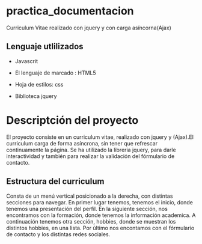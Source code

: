 # practica_documentacion
Curriculum Vitae  realizado con jquery y  con carga asíncorna(Ajax)

## Lenguaje  utlilizados
- Javascrit
- El lenguaje de marcado : HTML5

- Hoja de estilos: css
- Biblioteca jquery

# Descriptción del proyecto
El proyecto consiste en un curriculum vitae, realizado con jquery y (Ajax).El curriculum carga de forma asíncrona, sin tener que refrescar continuamente la página.
Se ha utilizado la libreria jquery, para darle interactividad y también para realizar la validación del fórmulario de contacto.

## Estructura del curriculum
Consta de un menú vertical posicionado a la derecha, con distintas secciones para navegar.
En primer lugar tenemos, tenemos el inicio, donde tenemos una presentación del perfil.
En la siguiente sección,  nos encontramos con la formación, donde tenemos la información academica.
A continuación tenemos otra sección, hobbies, donde se  muestran los distintos hobbies, en una lista.
Por último nos encontamos con el fórmulario de contacto y los distintas redes sociales.


